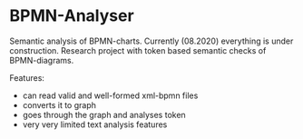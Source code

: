 # BPMN-Analyser

Semantic analysis of BPMN-charts.
Currently (08.2020) everything is under construction.
Research project with token based semantic checks of BPMN-diagrams.

Features:
- can read valid and well-formed xml-bpmn files
- converts it to graph
- goes through the graph and analyses token
- very very limited text analysis features